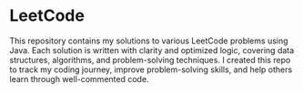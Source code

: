 # LeetCode
This repository contains my solutions to various LeetCode problems using Java. Each solution is written with clarity and optimized logic, covering data structures, algorithms, and problem-solving techniques. I created this repo to track my coding journey, improve problem-solving skills, and help others learn through well-commented code.

